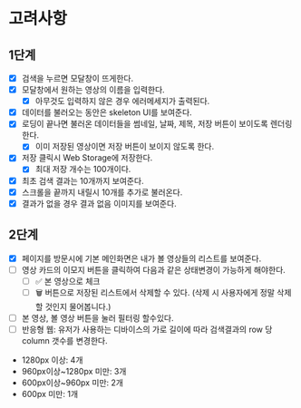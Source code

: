 # 고려사항

## 1단계

- [x] 검색을 누르면 모달창이 뜨게한다.
- [x] 모달창에서 원하는 영상의 이름을 입력한다.
  - [x] 아무것도 입력하지 않은 경우 에러메세지가 출력된다.
- [x] 데이터를 불러오는 동안은 skeleton UI를 보여준다.
- [x] 로딩이 끝나면 불러온 데이터들을 썸네일, 날짜, 제목, 저장 버튼이 보이도록 렌더링한다.
  - [x] 이미 저장된 영상이면 저장 버튼이 보이지 않도록 한다.
- [x] 저장 클릭시 Web Storage에 저장한다.
  - [x] 최대 저장 개수는 100개이다.
- [x] 최초 검색 결과는 10개까지 보여준다.
- [x] 스크롤을 끝까지 내릴시 10개를 추가로 불러온다.
- [x] 결과가 없을 경우 결과 없음 이미지를 보여준다.

## 2단계

- [x] 페이지를 방문시에 기본 메인화면은 내가 볼 영상들의 리스트를 보여준다.
- [ ] 영상 카드의 이모지 버튼을 클릭하여 다음과 같은 상태변경이 가능하게 해야한다.
  - [ ] ✅ 본 영상으로 체크
  - [ ] 🗑️ 버튼으로 저장된 리스트에서 삭제할 수 있다. (삭제 시 사용자에게 정말 삭제할 것인지 물어봅니다.)
- [ ] 본 영상, 볼 영상 버튼을 눌러 필터링 할수있다.
- [ ] 반응형 웹: 유저가 사용하는 디바이스의 가로 길이에 따라 검색결과의 row 당 column 갯수를 변경한다.
- 1280px 이상: 4개
- 960px이상~1280px 미만: 3개
- 600px이상~960px 미만: 2개
- 600px 미만: 1개

